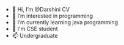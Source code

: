 - 👋 Hi, I’m @Darshini CV
- 👀 I’m interested in programming
- 🌱 I’m currently learning java programming
- 💞️ I'm CSE student
- 📫 Undergraduate

<!---
DarshiniCV/DarshiniCV is a ✨ special ✨ repository because its `README.md` (this file) appears on your GitHub profile.
You can click the Preview link to take a look at your changes.
--->
